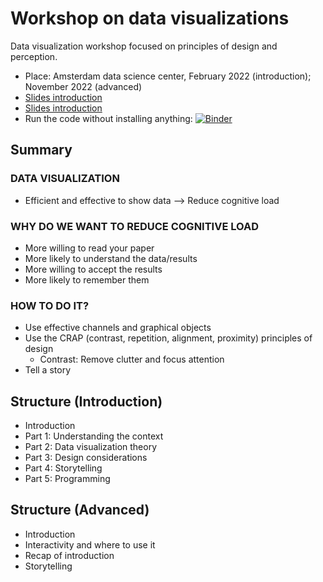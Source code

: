 # Workshop on data visualizations
Data visualization workshop focused on principles of design and perception.
- Place: Amsterdam data science center, February 2022 (introduction); November 2022 (advanced)
- [Slides introduction](https://github.com/jgarciab/workshop_data_viz/raw/main/introduction/slides/20220218.pdf)
- [Slides introduction](https://github.com/jgarciab/workshop_data_viz/raw/main/advanced/slides/20221028.pdf)
- Run the code without installing anything: [![Binder](https://mybinder.org/badge_logo.svg)](https://mybinder.org/v2/gh/jgarciab/workshop_data_viz/HEAD)


## Summary
### DATA VISUALIZATION
- Efficient and effective to show data —> Reduce cognitive load

### WHY DO WE WANT TO REDUCE COGNITIVE LOAD
- More willing to read your paper
- More likely to understand the data/results
- More willing to accept the results
- More likely to remember them

### HOW TO DO IT?
- Use effective channels and graphical objects
- Use the CRAP (contrast, repetition, alignment, proximity) principles of design
  - Contrast: Remove clutter and focus attention
- Tell a story

## Structure (Introduction)
- Introduction
- Part 1: Understanding the context
- Part 2: Data visualization theory
- Part 3: Design considerations
- Part 4: Storytelling
- Part 5: Programming

## Structure (Advanced)
- Introduction
- Interactivity and where to use it
- Recap of introduction
- Storytelling

